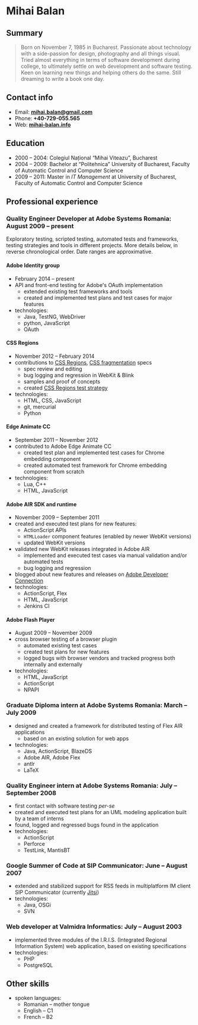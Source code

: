 # Mihai Balan

## Summary

> Born on November 7, 1985 in Bucharest. Passionate about technology with a
> side-passion for design, photography and all things visual. Tried almost
> everything in terms of software development during college, to ultimately
> settle on web development and software testing. Keen on learning new things
> and helping others do the same. Still dreaming to write a book one day.

## Contact info

* Email: **mihai.balan@gmail.com**
* Phone: **+40-729-055.565**
* Web: **[mihai-balan.info](https://mihai.balan.info)**

## Education

* 2000 &ndash; 2004: Colegiul Național &ldquo;Mihai Viteazu&rdquo;, Bucharest
* 2004 &ndash; 2009: Bachelor at &ldquo;Politehnica&rdquo; University of
Bucharest, Faculty of Automatic Control and Computer Science
* 2009 &ndash; 2011: Master in _IT Management_ at University of Bucharest,
Faculty of Automatic Control and Computer Science

## Professional experience

### Quality Engineer Developer at Adobe Systems Romania: August 2009 &ndash; present

Exploratory testing, scripted testing, automated tests and frameworks, testing
strategies and tools in different projects. More details below, in reverse
chronological order. Date ranges are approximative.

#### Adobe Identity group

* February 2014 &ndash; present
* API and front-end testing for Adobe's OAuth implementation
  - extended existing test frameworks and tools
  - created and implemented test plans and test cases for major features
* technologies:
  - Java, TestNG, WebDriver
  - python, JavaScript
  - OAuth

#### CSS Regions

* November 2012 &ndash; February 2014
* contributions to [CSS Regions][css-regions], [CSS fragmentation][css-break] specs
  - spec review and editing
  - bug logging and regression in WebKit &amp; Blink
  - samples and proof of concepts
  - created [CSS Regions test strategy][css-regions-test]
* technologies:
  - HTML, CSS, JavaScript
  - git, mercurial
  - Python

#### Edge Animate CC

* September 2011 &ndash; November 2012
* contributed to Adobe Edge Animate CC
  - created test plan and implemented test cases for Chrome embedding component
  - created automated test framework for Chrome embedding component from scratch
* technologies:
  - Lua, C++
  - HTML, JavaScript

#### Adobe AIR SDK and runtime

* November 2009 &ndash; September 2011
* created and executed test plans for new features:
  - ActionScript APIs
  - `HTMLLoader` component features (enabled by newer WebKit versions)
  - updated WebKit versions
* validated new WebKit releases integrated in Adobe AIR
  - implemented and executed test cases via manual validation and/or automated
  tests
  - bug logging and regression
* blogged about new features and releases on [Adobe Developer Connection][devnet]
* technologies:
  - ActionScript, Flex
  - HTML, JavaScript
  - Jenkins CI

#### Adobe Flash Player

* August 2009 &ndash; November 2009
* cross browser testing of a browser plugin
  - automated existing test cases 
  - created test plans for new features
  - logged bugs with browser vendors and tracked progress both internally and
  externally
* technologies:
  - HTML, JavaScript
  - ActionScript
  - NPAPI

### Graduate Diploma intern at Adobe Systems Romania: March &ndash; July 2009

* designed and created a framework for distributed testing of Flex AIR applications 
  - based on an existing solution for web apps
* technologies:
  - Java, ActionScript, BlazeDS
  - Adobe AIR, Adobe Flex
  - antlr
  - LaTeX

### Quality Engineer intern at Adobe Systems Romania: July &ndash; September 2008

* first contact with software testing _per-se_
* created and executed test plans for an UML modeling application built by a
team of interns
* found, logged and regressed bugs found in the application
* technologies:
  - ActionScript
  - Perforce
  - TestLink, MantisBT

### Google Summer of Code at SIP Communicator: June &ndash; August 2007

* extended and stabilized support for RSS feeds in multiplatform IM client SIP
Communicator (currently [Jitsi](https://jitsi.org/))
* technologies:
  - Java, OSGi
  - SVN

### Web developer at Valmidra Informatics: July &ndash; August 2003

* implemented three modules of the I.R.I.S. (Integrated Regional Information System)
web application, based on existing specifications
* technologies:
  - PHP
  - PostgreSQL

## Other skills

* spoken languages:
  - Romanian &ndash; mother tongue
  - English &ndash; C1
  - French &ndash; B2

[css-regions]: https://www.w3.org/TR/css-regions-1/
[css-break]: https://www.w3.org/TR/css-break-3/
[css-regions-test]: http://test.csswg.org/source/css-regions-1/test-plan/
[devnet]: http://www.adobe.com/devnet.html
